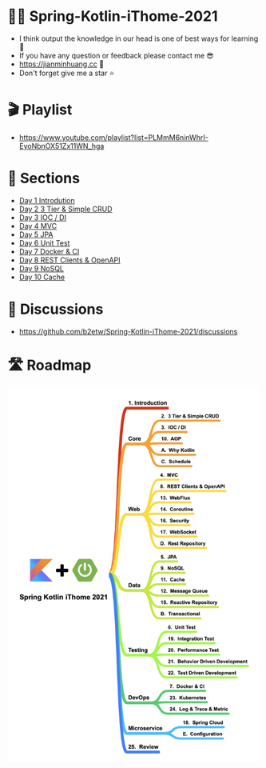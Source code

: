 # 🧑‍🏫 Spring-Kotlin-iThome-2021
* I think output the knowledge in our head is one of best ways for learning 📔 
* If you have any question or feedback please contact me 😎
* https://jianminhuang.cc 🌈
* Don't forget give me a star ⭐️

# 🎬 Playlist
* https://www.youtube.com/playlist?list=PLMmM6ninWhrI-EyoNbnOX51Zx11WN_hga

# 📃 Sections
* [Day 1 Introdution](https://github.com/b2etw/Spring-Kotlin-iThome-2021/blob/main/sections/day1/README.md)
* [Day 2 3 Tier & Simple CRUD](https://github.com/b2etw/Spring-Kotlin-iThome-2021/blob/main/sections/day2/README.md)
* [Day 3 IOC / DI](https://github.com/b2etw/Spring-Kotlin-iThome-2021/blob/main/sections/day3/README.md)
* [Day 4 MVC](https://github.com/b2etw/Spring-Kotlin-iThome-2021/blob/main/sections/day4/README.md)
* [Day 5 JPA](https://github.com/b2etw/Spring-Kotlin-iThome-2021/blob/main/sections/day5/README.md)
* [Day 6 Unit Test](https://github.com/b2etw/Spring-Kotlin-iThome-2021/blob/main/sections/day6/README.md)
* [Day 7 Docker & CI](https://github.com/b2etw/Spring-Kotlin-iThome-2021/blob/main/sections/day7/README.md)
* [Day 8 REST Clients & OpenAPI](https://github.com/b2etw/Spring-Kotlin-iThome-2021/blob/main/sections/day8/README.md)
* [Day 9 NoSQL](https://github.com/b2etw/Spring-Kotlin-iThome-2021/blob/main/sections/day9/README.md)
* [Day 10 Cache](https://github.com/b2etw/Spring-Kotlin-iThome-2021/blob/main/sections/day10/README.md)

# 🙋 Discussions
* https://github.com/b2etw/Spring-Kotlin-iThome-2021/discussions

# 🛣 Roadmap
![](https://raw.githubusercontent.com/b2etw/Spring-Kotlin-iThome-2021/main/images/Spring%20Kotlin%20iThome%202021%200828.png)
